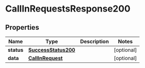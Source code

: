 # CallInRequestsResponse200

## Properties
Name | Type | Description | Notes
------------ | ------------- | ------------- | -------------
**status** | [**SuccessStatus200**](SuccessStatus200.md) |  |  [optional]
**data** | [**CallInRequest**](CallInRequest.md) |  |  [optional]
